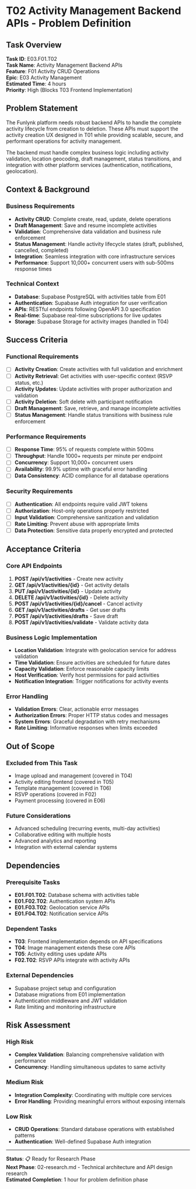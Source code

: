 # T02 Activity Management Backend APIs - Problem Definition

## Task Overview

**Task ID**: E03.F01.T02  
**Task Name**: Activity Management Backend APIs  
**Feature**: F01 Activity CRUD Operations  
**Epic**: E03 Activity Management  
**Estimated Time**: 4 hours  
**Priority**: High (Blocks T03 Frontend Implementation)

## Problem Statement

The Funlynk platform needs robust backend APIs to handle the complete activity lifecycle from creation to deletion. These APIs must support the activity creation UX designed in T01 while providing scalable, secure, and performant operations for activity management.

The backend must handle complex business logic including activity validation, location geocoding, draft management, status transitions, and integration with other platform services (authentication, notifications, geolocation).

## Context & Background

### Business Requirements
- **Activity CRUD**: Complete create, read, update, delete operations
- **Draft Management**: Save and resume incomplete activities
- **Validation**: Comprehensive data validation and business rule enforcement
- **Status Management**: Handle activity lifecycle states (draft, published, cancelled, completed)
- **Integration**: Seamless integration with core infrastructure services
- **Performance**: Support 10,000+ concurrent users with sub-500ms response times

### Technical Context
- **Database**: Supabase PostgreSQL with activities table from E01
- **Authentication**: Supabase Auth integration for user verification
- **APIs**: RESTful endpoints following OpenAPI 3.0 specification
- **Real-time**: Supabase real-time subscriptions for live updates
- **Storage**: Supabase Storage for activity images (handled in T04)

## Success Criteria

### Functional Requirements
- [ ] **Activity Creation**: Create activities with full validation and enrichment
- [ ] **Activity Retrieval**: Get activities with user-specific context (RSVP status, etc.)
- [ ] **Activity Updates**: Update activities with proper authorization and validation
- [ ] **Activity Deletion**: Soft delete with participant notification
- [ ] **Draft Management**: Save, retrieve, and manage incomplete activities
- [ ] **Status Management**: Handle status transitions with business rule enforcement

### Performance Requirements
- [ ] **Response Time**: 95% of requests complete within 500ms
- [ ] **Throughput**: Handle 1000+ requests per minute per endpoint
- [ ] **Concurrency**: Support 10,000+ concurrent users
- [ ] **Availability**: 99.9% uptime with graceful error handling
- [ ] **Data Consistency**: ACID compliance for all database operations

### Security Requirements
- [ ] **Authentication**: All endpoints require valid JWT tokens
- [ ] **Authorization**: Host-only operations properly restricted
- [ ] **Input Validation**: Comprehensive sanitization and validation
- [ ] **Rate Limiting**: Prevent abuse with appropriate limits
- [ ] **Data Protection**: Sensitive data properly encrypted and protected

## Acceptance Criteria

### Core API Endpoints
1. **POST /api/v1/activities** - Create new activity
2. **GET /api/v1/activities/{id}** - Get activity details
3. **PUT /api/v1/activities/{id}** - Update activity
4. **DELETE /api/v1/activities/{id}** - Delete activity
5. **POST /api/v1/activities/{id}/cancel** - Cancel activity
6. **GET /api/v1/activities/drafts** - Get user drafts
7. **POST /api/v1/activities/drafts** - Save draft
8. **POST /api/v1/activities/validate** - Validate activity data

### Business Logic Implementation
- **Location Validation**: Integrate with geolocation service for address validation
- **Time Validation**: Ensure activities are scheduled for future dates
- **Capacity Validation**: Enforce reasonable capacity limits
- **Host Verification**: Verify host permissions for paid activities
- **Notification Integration**: Trigger notifications for activity events

### Error Handling
- **Validation Errors**: Clear, actionable error messages
- **Authorization Errors**: Proper HTTP status codes and messages
- **System Errors**: Graceful degradation with retry mechanisms
- **Rate Limiting**: Informative responses when limits exceeded

## Out of Scope

### Excluded from This Task
- Image upload and management (covered in T04)
- Activity editing frontend (covered in T05)
- Template management (covered in T06)
- RSVP operations (covered in F02)
- Payment processing (covered in E06)

### Future Considerations
- Advanced scheduling (recurring events, multi-day activities)
- Collaborative editing with multiple hosts
- Advanced analytics and reporting
- Integration with external calendar systems

## Dependencies

### Prerequisite Tasks
- **E01.F01.T02**: Database schema with activities table
- **E01.F02.T02**: Authentication system APIs
- **E01.F03.T02**: Geolocation service APIs
- **E01.F04.T02**: Notification service APIs

### Dependent Tasks
- **T03**: Frontend implementation depends on API specifications
- **T04**: Image management extends these core APIs
- **T05**: Activity editing uses update APIs
- **F02.T02**: RSVP APIs integrate with activity APIs

### External Dependencies
- Supabase project setup and configuration
- Database migrations from E01 implementation
- Authentication middleware and JWT validation
- Rate limiting and monitoring infrastructure

## Risk Assessment

### High Risk
- **Complex Validation**: Balancing comprehensive validation with performance
- **Concurrency**: Handling simultaneous updates to same activity

### Medium Risk
- **Integration Complexity**: Coordinating with multiple core services
- **Error Handling**: Providing meaningful errors without exposing internals

### Low Risk
- **CRUD Operations**: Standard database operations with established patterns
- **Authentication**: Well-defined Supabase Auth integration

---

**Status**: 📋 Ready for Research Phase  
**Next Phase**: 02-research.md - Technical architecture and API design research  
**Estimated Completion**: 1 hour for problem definition phase
